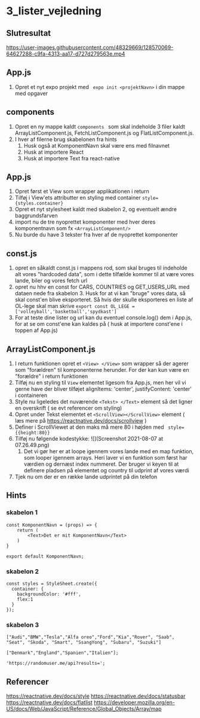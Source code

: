 # 3_lister_vejledning

## Slutresultat
https://user-images.githubusercontent.com/48329669/128570069-64627288-c9fa-4313-aa17-d727d279563e.mp4

## App.js
1. Opret et nyt expo projekt med `` expo init <projektNavn>`` i din mappe med opgaver

## components
1. Opret en ny mappe kaldt ``components `` som skal indeholde 3 filer kaldt ArrayListComponent.js, FetchListComponent.js og FlatListComponent.js.
2. I hver af filerne brug skabelonen fra hints
   1. Husk også at KomponentNavn skal være ens med filnavnet
   2. Husk at importere React
   3. Husk at importere Text fra react-native

## App.js
1. Opret først et View som wrapper applikationen i return
2. Tilføj i View'ets attributter en styling med container `` style={styles.container} ``
3. Opret et nyt stylesheet kaldt med skabelon 2, og eventuelt ændre baggrundsfarven
4. import nu de tre nyoprettet komponenter med hver deres komponentnavn som fx ``<ArrayListComponent/>``
5. Nu burde du have 3 tekster fra hver af de nyoprettet komponenter

## const.js
1. opret en såkaldt const.js i mappens rod, som skal bruges til indeholde alt vores "hardcoded data", som i dette tilfælde kommer til at være vores lande, biler og vores fetch url
2. opret nu hhv en const for CARS, COUNTRIES og GET_USERS_URL med dataen nede fra skabelon 3. Husk for at vi kan "bruge" vores data, så skal const'en blive eksporteret. Så hvis der skulle eksporteres en liste af OL-lege skal man skrive ``export const OL_LEGE = ['volleyball','basketball','spydkast']  ``
3. For at teste dine lister og url kan du eventuel console.log() dem i App.js, for at se om const'ene kan kaldes på ( husk at importere const'ene i toppen af App.js)

## ArrayListComponent.js
1. I return funktionen opret et `<View> </View>` som wrapper så der agerer som "forældren" til komponenterne herunder. For der kan kun være en "forældre" i return funktionen
2. Tilføj nu en styling til ``View`` elementet ligesom fra App.js, men her vil vi gerne have der bliver tilføjet alignItems: 'center', justifyContent: 'center' i containeren
3. Style nu ligeledes det nuværende `<Tekst> </Text>` element så det ligner en overskrift ( se evt referencer om styling)
4. Opret under Tekst elementet et `<ScrollView></ScrollView>` element ( læs mere på https://reactnative.dev/docs/scrollview )
5. Definer i ScrollViewet at den maks må mere 80 i højden med `` style={{height:80}}``
6. Tilføj nu følgende kodestykke: ![](Screenshot 2021-08-07 at 07.26.49.png)
   1. Det vi gør her er at loope igennem vores lande med en map funktion, som looper igennem arrays. Heri laver vi en funktion som først har værdien og dernæst index nummeret. Der bruger vi keyen til at definere pladsen på elementet og country til udprint af vores værdi
7. Tjek nu om der er en række lande udprintet på din telefon






## Hints

### skabelon 1
``` 
const KomponentNavn = (props) => { 
    return (
        <Text>Det er mit KomponentNavn</Text>
    )
}

export default KomponentNavn; 
```

### skabelon 2

```
const styles = StyleSheet.create({
  container: {
    backgroundColor: '#fff',
    flex:1
  }
});
```

### skabelon 3

``` 
["Audi","BMW","Tesla","Alfa oreo","Ford","Kia","Rover", "Saab", "Seat", "Skoda", "Smart", "SsangYong", "Subaru", "Suzuki"]

["Denmark","England","Spanien","Italien"];

'https://randomuser.me/api?results=';

```


## Referencer
https://reactnative.dev/docs/style
https://reactnative.dev/docs/statusbar
https://reactnative.dev/docs/flatlist
https://developer.mozilla.org/en-US/docs/Web/JavaScript/Reference/Global_Objects/Array/map 
